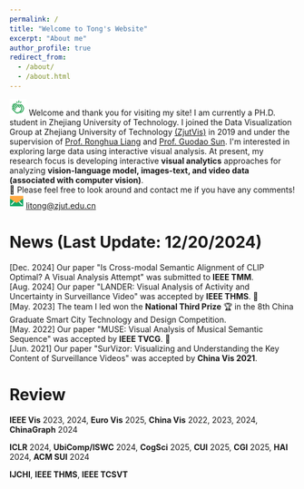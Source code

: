 ```yaml
---
permalink: /
title: "Welcome to Tong's Website"
excerpt: "About me"
author_profile: true
redirect_from: 
  - /about/
  - /about.html
---
```


<img src="/images/clap.png" width="30px" height="30px"> Welcome and thank you for visiting my site! I am currently a PH.D. student in Zhejiang University of Technology. I joined the Data Visualization Group at Zhejiang University of Technology [(ZjutVis)](https://zjutvis.org/) in 2019 and under the supervision of [Prof. Ronghua Liang](https://scholar.google.com/citations?user=fbvnBG4AAAAJ&hl=en) and [Prof. Guodao Sun](https://godoorsun.org/). I'm interested in exploring large data using interactive visual analysis. At present, my research focus is developing interactive <strong>visual analytics</strong> approaches for analyzing <strong>vision-language model, images-text, and video data (associated with computer vision)</strong>.                   
👀 Please feel free to look around and contact me if you have any comments!                      
<img src="/images/email.png" width="25px" height="25px"> litong@zjut.edu.cn

News (Last Update: 12/20/2024)
======
[Dec. 2024] Our paper "Is Cross-modal Semantic Alignment of CLIP Optimal? A Visual Analysis Attempt" was submitted to <strong>IEEE TMM</strong>.\
[Aug. 2024] Our paper "LANDER: Visual Analysis of Activity and Uncertainty in Surveillance Video" was accepted by <strong>IEEE THMS</strong>. 🎉\
[May. 2023] The team I led won the <strong>National Third Prize</strong> 🏆 in the 8th China Graduate Smart City Technology and Design Competition.\
[May. 2022] Our paper "MUSE: Visual Analysis of Musical Semantic Sequence" was accepted by <strong>IEEE TVCG</strong>. 🎉\
[Jun. 2021] Our paper "SurVizor: Visualizing and Understanding the Key Content of Surveillance Videos" was accepted by <strong>China Vis 2021</strong>.                                                                    
                                                                                                                                                                    

<!--Education
======
<img src="/images/hat.png" width="30px" height="30px"> Ph.D. in Computer Science and Technology, Zhejiang University of Technology. 2019 - Now                          
<img src="/images/hat.png" width="30px" height="30px"> B.E. in Software Engineering, Tianjin Normal University. 2015 - 2019              -->
          

Review
======
<strong>IEEE Vis</strong> 2023, 2024, <strong>Euro Vis</strong> 2025, <strong>China Vis</strong> 2022, 2023, 2024, <strong>ChinaGraph</strong> 2024

<strong>ICLR</strong> 2024, <strong>UbiComp/ISWC</strong> 2024, <strong>CogSci</strong> 2025, <strong>CUI</strong> 2025, <strong>CGI</strong> 2025, <strong>HAI</strong> 2024, <strong>ACM SUI</strong> 2024

<strong>IJCHI</strong>, <strong>IEEE THMS</strong>, <strong>IEEE TCSVT</strong>




